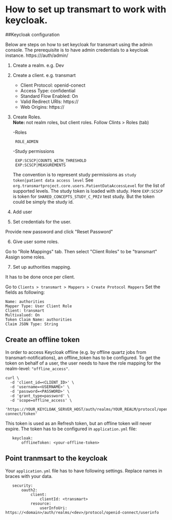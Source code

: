 # How to set up transmart to work with keycloak.

##Keycloak configuration

Below are steps on how to set keycloak for transmart using the admin console.
The prerequisite is to have admin credentials to a keycloak instance. https://<domain>/auth/admin/

1. Create a realm. e.g. Dev
2. Create a client. e.g. transmart

    - Client Protocol: openid-conect
    - Access Type: confidential
    - Standard Flow Enabled: On
    - Valid Redirect URIs: https://<client url. e.g. glowing bear>
    - Web Origins: https://<client url. e.g. glowing bear>
    
3. Create Roles.  
    **Note:** not realm roles, but client roles.
    Follow Clints > Roles (tab)
    
    -Roles
    
        ROLE_ADMIN
        
    -Study permissions
    
        EXP:SCSCP|COUNTS_WITH_THRESHOLD
        EXP:SCSCP|MEASUREMENTS
        
    The convention is to represent study permissions as `study token|patient data access level`
    See `org.transmartproject.core.users.PatientDataAccessLevel` for the list of supported levels.
    The study token is loaded with study.
    Here `EXP:SCSCP` is token for `SHARED_CONCEPTS_STUDY_C_PRIV` test study.
    But the token could be simply the study id. 
    
        
4. Add user

5. Set credentials for the user.

Provide new password and click "Reset Password"

6. Give user some roles.

Go to "Role Mappings" tab. Then select "Client Roles" to be "transmart"
Assign some roles.

7. Set up authorities mapping.

It has to be done once per client.

Go to `Clients > transmart > Mappers > Create Protocol Mappers`
Set the fields as following:

    Name: authorities
    Mapper Type: User Client Role
    Client: transmart
    Multivalued: On
    Token Claim Name: authorities
    Claim JSON Type: String
    
## Create an offline token

In order to access Keycloak offline (e.g. by offline quartz jobs from transmart-notifications), an offline_token has to be configured. To get the token on behalf of a user, the user needs to have the role mapping for the realm-level: `"offline_access"`.

    curl \
      -d 'client_id=<CLIENT_ID>' \
      -d 'username=<USERNAME>' \
      -d 'password=<PASSWORD>' \
      -d 'grant_type=password' \
      -d 'scope=offline_access' \
      'https://YOUR_KEYCLOAK_SERVER_HOST/auth/realms/YOUR_REALM/protocol/openid-connect/token'


This token is used as an Refresh token, but an offline token will never expire. The token has to be configured in `application.yml` file:

       keycloak:
           offlineToken: <your-offline-token>

## Point tranmsart to the keycloak

Your `application.yml` file has to have following settings. Replace names in braces with your data.

       security:
           oauth2:
               client:
                   clientId: <transmart>
               resource:
                   userInfoUri: https://<domain>/auth/realms/<dev>/protocol/openid-connect/userinfo
